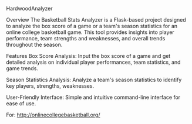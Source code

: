 HardwoodAnalyzer

Overview
The Basketball Stats Analyzer is a Flask-based project designed to analyze the box score of a game or a team's season statistics for an online college basketball game. This tool provides insights into player performance, team strengths and weaknesses, and overall trends throughout the season.

Features
Box Score Analysis: Input the box score of a game and get detailed analysis on individual player performances, team statistics, and game trends.

Season Statistics Analysis: Analyze a team's season statistics to identify key players, strengths, weaknesses.

User-Friendly Interface: Simple and intuitive command-line interface for ease of use.

For: http://onlinecollegebasketball.org/
